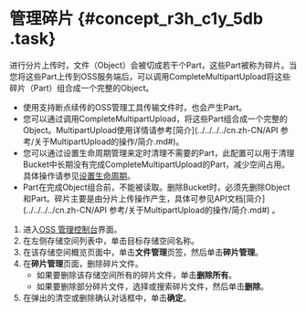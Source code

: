 # 管理碎片 {#concept_r3h_c1y_5db .task}

进行分片上传时，文件（Object）会被切成若干个Part，这些Part被称为碎片。当您将这些Part上传到OSS服务端后，可以调用CompleteMultipartUpload将这些碎片（Part）组合成一个完整的Object。

-   使用支持断点续传的OSS管理工具传输文件时，也会产生Part。
-   您可以通过调用CompleteMultipartUpload，将这些Part组合成一个完整的Object。MultipartUpload使用详情请参考[简介](../../../../cn.zh-CN/API 参考/关于MultipartUpload的操作/简介.md#)。
-   您可以通过设置生命周期管理来定时清理不需要的Part，此配置可以用于清理Bucket中长期没有完成CompleteMultipartUpload的Part，减少空间占用。具体操作请参见[设置生命周期](cn.zh-CN/控制台用户指南/管理存储空间/设置生命周期规则.md#)。
-   Part在完成Object组合前，不能被读取。删除Bucket时，必须先删除Object和Part。碎片主要是由分片上传操作产生，具体可参见API文档[简介](../../../../cn.zh-CN/API 参考/关于MultipartUpload的操作/简介.md#) 。

1.  进入[OSS 管理控制台](https://oss.console.aliyun.com/)界面。
2.  在左侧存储空间列表中，单击目标存储空间名称。
3.  在该存储空间概览页面中，单击**文件管理**页签，然后单击**碎片管理**。
4.  在**碎片管理**页面，删除碎片文件。 
    -   如果要删除该存储空间所有的碎片文件，单击**删除所有**。
    -   如果要删除部分碎片文件，选择或搜索碎片文件，然后单击**删除**。
5.  在弹出的清空或删除确认对话框中，单击**确定**。

